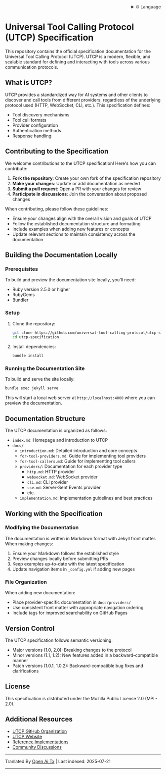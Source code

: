 <div align="right">
  <details>
    <summary >🌐 Language</summary>
    <div>
      <div align="center">
        <a href="https://openaitx.github.io/view.html?user=universal-tool-calling-protocol&project=utcp-specification&lang=en">English</a>
        | <a href="https://openaitx.github.io/view.html?user=universal-tool-calling-protocol&project=utcp-specification&lang=zh-CN">简体中文</a>
        | <a href="https://openaitx.github.io/view.html?user=universal-tool-calling-protocol&project=utcp-specification&lang=zh-TW">繁體中文</a>
        | <a href="https://openaitx.github.io/view.html?user=universal-tool-calling-protocol&project=utcp-specification&lang=ja">日本語</a>
        | <a href="https://openaitx.github.io/view.html?user=universal-tool-calling-protocol&project=utcp-specification&lang=ko">한국어</a>
        | <a href="https://openaitx.github.io/view.html?user=universal-tool-calling-protocol&project=utcp-specification&lang=hi">हिन्दी</a>
        | <a href="https://openaitx.github.io/view.html?user=universal-tool-calling-protocol&project=utcp-specification&lang=th">ไทย</a>
        | <a href="https://openaitx.github.io/view.html?user=universal-tool-calling-protocol&project=utcp-specification&lang=fr">Français</a>
        | <a href="https://openaitx.github.io/view.html?user=universal-tool-calling-protocol&project=utcp-specification&lang=de">Deutsch</a>
        | <a href="https://openaitx.github.io/view.html?user=universal-tool-calling-protocol&project=utcp-specification&lang=es">Español</a>
        | <a href="https://openaitx.github.io/view.html?user=universal-tool-calling-protocol&project=utcp-specification&lang=it">Italiano</a>
        | <a href="https://openaitx.github.io/view.html?user=universal-tool-calling-protocol&project=utcp-specification&lang=ru">Русский</a>
        | <a href="https://openaitx.github.io/view.html?user=universal-tool-calling-protocol&project=utcp-specification&lang=pt">Português</a>
        | <a href="https://openaitx.github.io/view.html?user=universal-tool-calling-protocol&project=utcp-specification&lang=nl">Nederlands</a>
        | <a href="https://openaitx.github.io/view.html?user=universal-tool-calling-protocol&project=utcp-specification&lang=pl">Polski</a>
        | <a href="https://openaitx.github.io/view.html?user=universal-tool-calling-protocol&project=utcp-specification&lang=ar">العربية</a>
        | <a href="https://openaitx.github.io/view.html?user=universal-tool-calling-protocol&project=utcp-specification&lang=fa">فارسی</a>
        | <a href="https://openaitx.github.io/view.html?user=universal-tool-calling-protocol&project=utcp-specification&lang=tr">Türkçe</a>
        | <a href="https://openaitx.github.io/view.html?user=universal-tool-calling-protocol&project=utcp-specification&lang=vi">Tiếng Việt</a>
        | <a href="https://openaitx.github.io/view.html?user=universal-tool-calling-protocol&project=utcp-specification&lang=id">Bahasa Indonesia</a>
      </div>
    </div>
  </details>
</div>

# Universal Tool Calling Protocol (UTCP) Specification

This repository contains the official specification documentation for the Universal Tool Calling Protocol (UTCP). UTCP is a modern, flexible, and scalable standard for defining and interacting with tools across various communication protocols.

## What is UTCP?

UTCP provides a standardized way for AI systems and other clients to discover and call tools from different providers, regardless of the underlying protocol used (HTTP, WebSocket, CLI, etc.). This specification defines:

- Tool discovery mechanisms
- Tool call formats
- Provider configuration
- Authentication methods
- Response handling

## Contributing to the Specification

We welcome contributions to the UTCP specification! Here's how you can contribute:

1. **Fork the repository**: Create your own fork of the specification repository
2. **Make your changes**: Update or add documentation as needed
3. **Submit a pull request**: Open a PR with your changes for review
4. **Participate in discussions**: Join the conversation about proposed changes

When contributing, please follow these guidelines:

- Ensure your changes align with the overall vision and goals of UTCP
- Follow the established documentation structure and formatting
- Include examples when adding new features or concepts
- Update relevant sections to maintain consistency across the documentation

## Building the Documentation Locally

### Prerequisites

To build and preview the documentation site locally, you'll need:

- Ruby version 2.5.0 or higher
- RubyGems
- Bundler

### Setup

1. Clone the repository:

   ```bash
   git clone https://github.com/universal-tool-calling-protocol/utcp-specification.git
   cd utcp-specification
   ```
2. Install dependencies:

   ```bash
   bundle install
   ```
### Running the Documentation Site

To build and serve the site locally:


```bash
bundle exec jekyll serve
```
This will start a local web server at `http://localhost:4000` where you can preview the documentation.

## Documentation Structure

The UTCP documentation is organized as follows:

- `index.md`: Homepage and introduction to UTCP
- `docs/`
  - `introduction.md`: Detailed introduction and core concepts
  - `for-tool-providers.md`: Guide for implementing tool providers
  - `for-tool-callers.md`: Guide for implementing tool callers
  - `providers/`: Documentation for each provider type
    - `http.md`: HTTP provider
    - `websocket.md`: WebSocket provider
    - `cli.md`: CLI provider
    - `sse.md`: Server-Sent Events provider
    - etc.
  - `implementation.md`: Implementation guidelines and best practices

## Working with the Specification

### Modifying the Documentation

The documentation is written in Markdown format with Jekyll front matter. When making changes:

1. Ensure your Markdown follows the established style
2. Preview changes locally before submitting PRs
3. Keep examples up-to-date with the latest specification
4. Update navigation items in `_config.yml` if adding new pages

### File Organization

When adding new documentation:

- Place provider-specific documentation in `docs/providers/`
- Use consistent front matter with appropriate navigation ordering
- Include tags for improved searchability on GitHub Pages

## Version Control

The UTCP specification follows semantic versioning:

- Major versions (1.0, 2.0): Breaking changes to the protocol
- Minor versions (1.1, 1.2): New features added in a backward-compatible manner
- Patch versions (1.0.1, 1.0.2): Backward-compatible bug fixes and clarifications

## License

This specification is distributed under the Mozilla Public License 2.0 (MPL-2.0).

## Additional Resources

- [UTCP GitHub Organization](https://github.com/universal-tool-calling-protocol)
- [UTCP Website](https://utcp.io)
- [Reference Implementations](https://github.com/universal-tool-calling-protocol/python-utcp)
- [Community Discussions](https://github.com/universal-tool-calling-protocol/utcp-specification/discussions)



---

Tranlated By [Open Ai Tx](https://github.com/OpenAiTx/OpenAiTx) | Last indexed: 2025-07-21

---